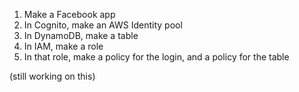 1) Make a Facebook app
2) In Cognito, make an AWS Identity pool
3) In DynamoDB, make a table
4) In IAM, make a role
5) In that role, make a policy for the login, and a policy for the table

(still working on this)


